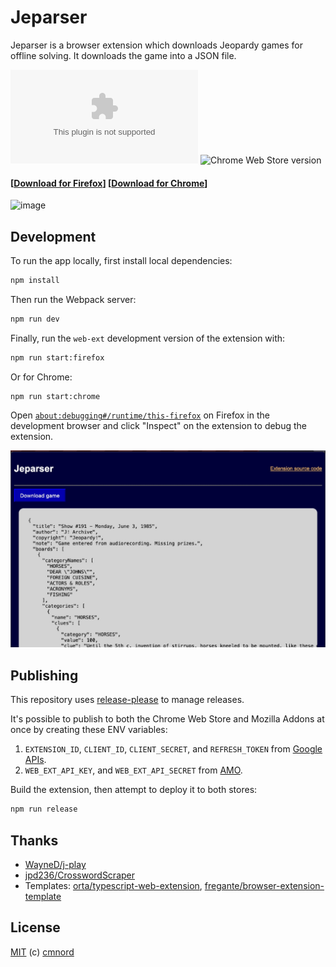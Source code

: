 # Jeparser

Jeparser is a browser extension which downloads Jeopardy games for offline
solving. It downloads the game into a JSON file.

![Mozilla Add-on version](https://img.shields.io/amo/v/jeparser@cmnord.github.com)
![Chrome Web Store version](https://img.shields.io/chrome-web-store/v/jdnkefcbnejlkgpdkoenaoannfokafge)

#### [[Download for Firefox](https://addons.mozilla.org/en-US/firefox/addon/jeparser/)] [[Download for Chrome](https://chrome.google.com/webstore/detail/jeparser/jdnkefcbnejlkgpdkoenaoannfokafge)]

<img width="500" alt="image" src="https://user-images.githubusercontent.com/14882297/221532033-ac6259a8-2ea2-47af-8e44-1d444861ccf2.png">

## Development

To run the app locally, first install local dependencies:

```sh
npm install
```

Then run the Webpack server:

```sh
npm run dev
```

Finally, run the `web-ext` development version of the extension with:

```sh
npm run start:firefox
```

Or for Chrome:

```sh
npm run start:chrome
```

Open
[`about:debugging#/runtime/this-firefox`](about:debugging#/runtime/this-firefox)
on Firefox in the development browser and click "Inspect" on the extension to
debug the extension.

![screenshot](/screenshot_1280x800.png)

## Publishing

This repository uses
[release-please](https://github.com/googleapis/release-please) to manage
releases.

It's possible to publish to both the Chrome Web Store and Mozilla Addons at once
by creating these ENV variables:

1. `EXTENSION_ID`, `CLIENT_ID`, `CLIENT_SECRET`, and `REFRESH_TOKEN` from
   [Google APIs][link-cws-keys].
1. `WEB_EXT_API_KEY`, and `WEB_EXT_API_SECRET` from [AMO][link-amo-keys].

Build the extension, then attempt to deploy it to both stores:

```sh
npm run release
```

## Thanks

- [WayneD/j-play](https://github.com/WayneD/j-play)
- [jpd236/CrosswordScraper](https://github.com/jpd236/CrosswordScraper)
- Templates:
  [orta/typescript-web-extension](https://github.com/orta/typescript-web-extension),
  [fregante/browser-extension-template](https://github.com/fregante/browser-extension-template)

## License

[MIT](https://github.com/cmnord/jeparser/blob/main/LICENSE) (c) [cmnord](https://github.com/cmnord/)

[link-cws-keys]: https://github.com/DrewML/chrome-webstore-upload/blob/master/How%20to%20generate%20Google%20API%20keys.md
[link-amo-keys]: https://addons.mozilla.org/en-US/developers/addon/api/key

